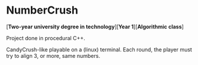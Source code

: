 # NumberCrush
[**Two-year university degree in technology**][**Year 1**][**Algorithmic class**] 

Project done in procedural C++.

CandyCrush-like playable on a (linux) terminal.
Each round, the player must try to align 3, or more, same numbers.
